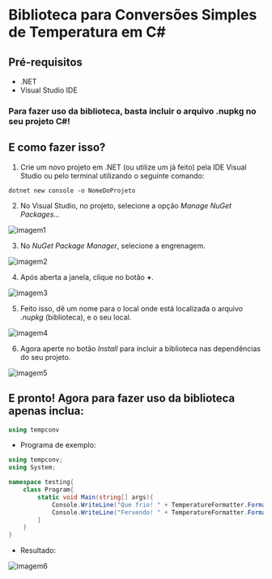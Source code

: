 # Biblioteca para Conversões Simples de Temperatura em C#

## Pré-requisitos
- .NET
- Visual Studio IDE


### **Para fazer uso da biblioteca, basta incluir o arquivo .nupkg no seu projeto C#!** 
## E como fazer isso?

1. Crie um novo projeto em .NET (ou utilize um já feito) pela IDE Visual Studio ou pelo terminal utilizando o seguinte comando:

```
dotnet new console -o NomeDoProjeto
```

2. No Visual Studio, no projeto, selecione a opção *Manage NuGet Packages...*

![imagem1](https://github.com/yanpisani/aula-git-parte-2/blob/main/outras_linguagens/CSharp/src/1.png)

3. No *NuGet Package Manager*, selecione a engrenagem.

![imagem2](https://github.com/yanpisani/aula-git-parte-2/blob/main/outras_linguagens/CSharp/src/2.png)

4. Após aberta a janela, clique no botão **+**.

![imagem3](https://github.com/yanpisani/aula-git-parte-2/blob/main/outras_linguagens/CSharp/src/3.png)

5. Feito isso, dê um nome para o local onde está localizada o arquivo *.nupkg* (biblioteca), e o seu local.

![imagem4](https://github.com/yanpisani/aula-git-parte-2/blob/main/outras_linguagens/CSharp/src/4.png)

6. Agora aperte no botão *Install* para incluir a biblioteca nas dependências do seu projeto.

![imagem5](https://github.com/yanpisani/aula-git-parte-2/blob/main/outras_linguagens/CSharp/src/5.png)

## E pronto! Agora para fazer uso da biblioteca apenas inclua:

```cs
using tempconv
```

- Programa de exemplo:
```cs
using tempconv;
using System;

namespace testing{
    class Program{
        static void Main(string[] args){
            Console.WriteLine("Que frio! " + TemperatureFormatter.FormatCelsius(Constants.absZeroCelsius));
            Console.WriteLine("Fervendo! " + TemperatureFormatter.FormatFahrenheit(TemperatureConverter.CToF(Constants.boilingCelsius)));
        }
    }
}
```
- Resultado:

![imagem6](https://github.com/yanpisani/aula-git-parte-2/blob/main/outras_linguagens/CSharp/src/6.png)
